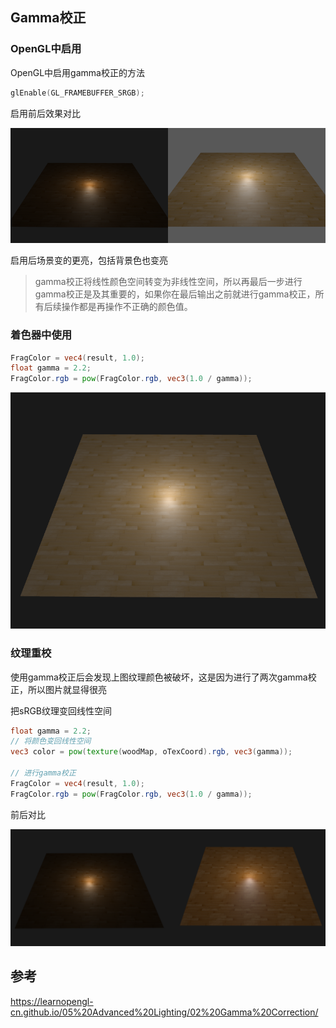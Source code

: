 ## Gamma校正



### OpenGL中启用

OpenGL中启用gamma校正的方法

```c++
glEnable(GL_FRAMEBUFFER_SRGB);
```

启用前后效果对比

![image-20211123151615760](images/image-20211123151615760.png)

启用后场景变的更亮，包括背景色也变亮

> gamma校正将线性颜色空间转变为非线性空间，所以再最后一步进行gamma校正是及其重要的，如果你在最后输出之前就进行gamma校正，所有后续操作都是再操作不正确的颜色值。

### 着色器中使用

```glsl
FragColor = vec4(result, 1.0);
float gamma = 2.2;
FragColor.rgb = pow(FragColor.rgb, vec3(1.0 / gamma));
```

![image-20211123152221823](images/image-20211123152221823.png)

### 纹理重校

使用gamma校正后会发现上图纹理颜色被破坏，这是因为进行了两次gamma校正，所以图片就显得很亮

把sRGB纹理变回线性空间

```glsl
float gamma = 2.2;
// 将颜色变回线性空间
vec3 color = pow(texture(woodMap, oTexCoord).rgb, vec3(gamma));

// 进行gamma校正
FragColor = vec4(result, 1.0);
FragColor.rgb = pow(FragColor.rgb, vec3(1.0 / gamma));
```

前后对比

![image-20211123153451011](images/image-20211123153451011.png)

## 参考

https://learnopengl-cn.github.io/05%20Advanced%20Lighting/02%20Gamma%20Correction/
